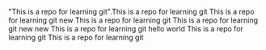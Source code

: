 "This is a repo for learning git".This is a repo for learning git
This is a repo for learning git new
This is a repo for learning git
This is a repo for learning git new new
This is a repo for learning git hello world
This is a repo for learning git
This is a repo for learning git
